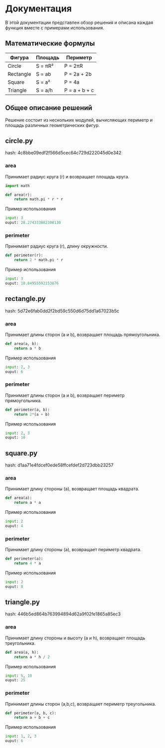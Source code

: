 # Документация

В этой документации представлен обзор решения и описана каждая функция вместе с примерами использования.
## Математические формулы
| Фигура    | Площадь         | Периметр                  |
|-----------|-----------------|---------------------------|
| Circle    | S = πR²         | P = 2πR                   |
| Rectangle | S = ab          | P = 2a + 2b               |
| Square    | S = a²          | P = 4a                    |
| Triangle  | S = a/h         | P = a + b + c             |

## Общее описание решений

Решение состоит из нескольких модулей, вычисляющих периметр и площадь различных геометрических фигур.

## circle.py
hash:  4c8bbe09edf2f566d5cec64c729d222045d0e342
### area

Принимает радиус круга (r) и возвращает площадь круга.

```python
import math

def area(r):
    return math.pi * r * r
```
Пример использования
```python
input: 3
ouput: 28.274333882308138
```

### perimeter
Принимает радиус круга (r), длину окружности.

```python
def perimeter(r):
    return 2 * math.pi * r
```
Пример использования
```python
input: 3
ouput: 18.84955592153876
```
## rectangle.py
hash: 5d72e6fab0dd2f2bd59c550d6d75dd1a67023b5c
### area

Принимает длины сторон (a и b), возвращает площадь прямоугольника.

```python
def area(a, b): 
    return a * b
```
Пример использования
```python
input: 2, 3
ouput: 6
```

### perimeter
Принимает длины сторон (a и b), возвращает периметр прямоугольника.

```python
def perimeter(a, b): 
    return 2*(a + b)
```
Пример использования
```python
input: 2, 3
ouput: 10
```

## square.py
hash: d1aa71e4fdcef0ede58ffcefdef2d723dbb23257
### area

Принимает длину стороны (а), возвращает площадь квадрата.

```python
def area(a):
    return a * a
```
Пример использования
```python
input: 2
ouput: 4
```

### perimeter
Принимает длину стороны (а), возвращает периметр квадрата.

```python
def perimeter(a):
    return 4 * a
```
Пример использования
```python
input: 2
ouput: 8
```

## triangle.py
hash: 446b5ed864b763994894d62a9f02fe1865a85ec3
### area

Принимает длину стороны и высоту (a и h), возвращает площадь треугольника.

```python
def area(a, h): 
    return a * h / 2
```
Пример использования
```python
input: 5, 10
ouput: 25
```

### perimeter
Принимает длины сторон (a,b,c), возвращает периметр треугольника.

```python
def perimeter(a, b, c): 
    return a + b + c
```
Пример использования
```python
input: 1, 2, 3
ouput: 6
```
